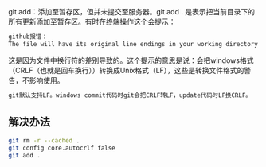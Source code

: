 

 git add：添加至暂存区，但并未提交至服务器。git add . 是表示把当前目录下的所有更新添加至暂存区。有时在终端操作这个会提示：

```txt
github报错：
The file will have its original line endings in your working directory
```



这是因为文件中换行符的差别导致的。这个提示的意思是说：会把windows格式（CRLF（也就是回车换行））转换成Unix格式（LF），这些是转换文件格式的警告，不影响使用。

```txt
git默认支持LF。windows commit代码时git会把CRLF转LF，update代码时LF换CRLF。
```

## 解决办法

```sh
git rm -r --cached .
git config core.autocrlf false
git add .
```

